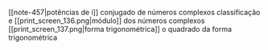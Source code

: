 [[note-457|potências de i]]
conjugado de números complexos
classificação e [[print_screen_136.png|módulo]] dos números complexos
[[print_screen_137.png|forma trigonométrica]]
	o quadrado da forma trigonométrica
	